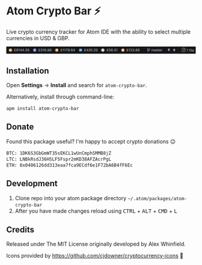 Atom Crypto Bar ⚡️
=================
Live crypto currency tracker for Atom IDE with the ability to select multiple currencies in USD & GBP.

![Status bar preview](https://raw.githubusercontent.com/alexwhin/atom-crypto-bar/master/screenshots/bar.png)

Installation
------------
Open **Settings** → **Install** and search for `atom-crypto-bar`.

Alternatively, install through command-line:

	apm install atom-crypto-bar

Donate
------

Found this package useful? I'm happy to accept crypto donations 😉

```
BTC: 1DK6S3GbGmWT35sEKCL1wUnCmphSMMB8jZ
LTC: LNBkRsdJ36HSLF5Fspr2mKD38AFZAcrPgL
ETH: 0x0406126dd313eaa7fca9ECdf6e1F72bA6B4fF6Ec
```

Development
-------

1. Clone repo into your atom package directory ``~/.atom/packages/atom-crypto-bar``
2. After you have made changes reload using <kbd>CTRL</kbd> + <kbd>ALT</kbd> + <kbd>CMD</kbd> + <kbd>L</kbd>

Credits
-------

Released under The MIT License originally developed by Alex Whinfield.

Icons provided by https://github.com/cjdowner/cryptocurrency-icons 👏

